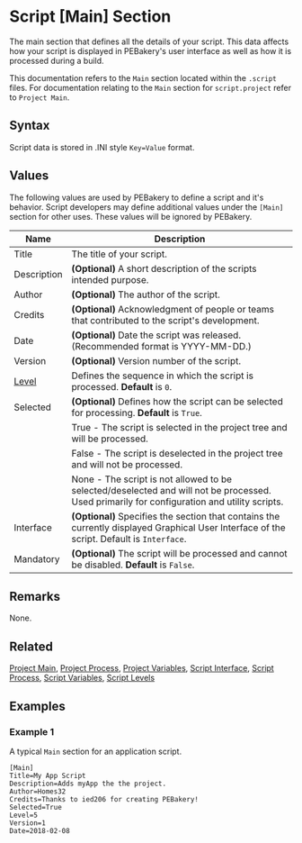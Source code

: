 # Script [Main] Section

The main section that defines all the details of your script. This data affects how your script is displayed in PEBakery's user interface as well as how it is processed during a build.

This documentation refers to the `Main` section located within the `.script` files. For documentation relating to the `Main` section for `script.project` refer to `Project Main`.

## Syntax

Script data is stored in .INI style `Key=Value` format.

## Values

The following values are used by PEBakery to define a script and it's behavior. Script developers may define additional values under the `[Main]` section for other uses. These values will be ignored by PEBakery.

| Name | Description |
| --- | --- |
| Title | The title of your script. |
| Description | **(Optional)** A short description of the scripts intended purpose. |
| Author | **(Optional)** The author of the script. |
| Credits | **(Optional)** Acknowledgment of people or teams that contributed to the script's development. |
| Date | **(Optional)** Date the script was released. (Recommended format is YYYY-MM-DD.) |
| Version | **(Optional)** Version number of the script. |
| [Level](./ScriptLevel.md) | Defines the sequence in which the script is processed. **Default** is `0`.|
| Selected | **(Optional)** Defines how the script can be selected for processing. **Default** is `True`. |
|| True - The script is selected in the project tree and will be processed. |
|| False - The script is deselected in the project tree and will not be processed. |
|| None - The script is not allowed to be selected/deselected and will not be processed. Used primarily for configuration and utility scripts. |
| Interface | **(Optional)** Specifies the section that contains the currently displayed Graphical User Interface of the script. Default is `Interface`. |
| Mandatory | **(Optional)** The script will be processed and cannot be disabled. **Default** is `False`.|

## Remarks

None.

## Related

[Project Main](./ProjectMain.md), [Project Process](./ProjectProcess.md), [Project Variables](./ProjectVariables.md), [Script Interface](./ScriptInterface.md), [Script Process](./ScriptProcess), [Script Variables](./ScriptVariables.md), [Script Levels](./ScriptLevels.md)

## Examples

### Example 1

A typical `Main` section for an application script.

```pebakery
[Main]
Title=My App Script
Description=Adds myApp the the project.
Author=Homes32
Credits=Thanks to ied206 for creating PEBakery!
Selected=True
Level=5
Version=1
Date=2018-02-08
```